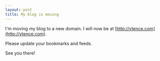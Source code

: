 ```yaml
---
layout: post
title: My blog is moving
---
```


I'm moving my blog to a new domain. I will now be at [http://vtence.com](http://vtence.com). 

Please update your bookmarks and feeds.

See you there!
